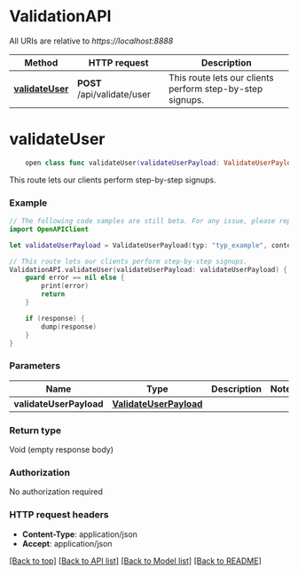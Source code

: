 # ValidationAPI

All URIs are relative to *https://localhost:8888*

Method | HTTP request | Description
------------- | ------------- | -------------
[**validateUser**](ValidationAPI.md#validateuser) | **POST** /api/validate/user | This route lets our clients perform step-by-step signups.


# **validateUser**
```swift
    open class func validateUser(validateUserPayload: ValidateUserPayload, completion: @escaping (_ data: Void?, _ error: Error?) -> Void)
```

This route lets our clients perform step-by-step signups.

### Example 
```swift
// The following code samples are still beta. For any issue, please report via http://github.com/OpenAPITools/openapi-generator/issues/new
import OpenAPIClient

let validateUserPayload = ValidateUserPayload(typ: "typ_example", content: "content_example") // ValidateUserPayload | 

// This route lets our clients perform step-by-step signups.
ValidationAPI.validateUser(validateUserPayload: validateUserPayload) { (response, error) in
    guard error == nil else {
        print(error)
        return
    }

    if (response) {
        dump(response)
    }
}
```

### Parameters

Name | Type | Description  | Notes
------------- | ------------- | ------------- | -------------
 **validateUserPayload** | [**ValidateUserPayload**](ValidateUserPayload.md) |  | 

### Return type

Void (empty response body)

### Authorization

No authorization required

### HTTP request headers

 - **Content-Type**: application/json
 - **Accept**: application/json

[[Back to top]](#) [[Back to API list]](../README.md#documentation-for-api-endpoints) [[Back to Model list]](../README.md#documentation-for-models) [[Back to README]](../README.md)

